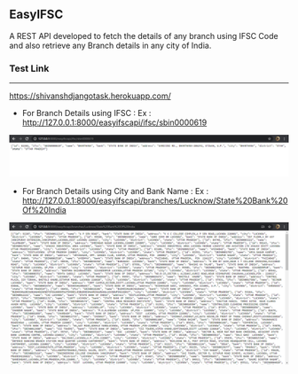 ## EasyIFSC

A REST API developed to fetch the details of any branch using IFSC Code and also retrieve any Branch details in any city of India.

### Test Link 
---
https://shivanshdjangotask.herokuapp.com/

- For Branch Details using IFSC : Ex : http://127.0.0.1:8000/easyifscapi/ifsc/sbin0000619

![API1](https://github.com/Shivansh2407/EasyIFSC/blob/master/API1.PNG)

- For Branch Details using City and Bank Name : Ex : http://127.0.0.1:8000/easyifscapi/branches/Lucknow/State%20Bank%20Of%20India

![API2](https://github.com/Shivansh2407/EasyIFSC/blob/master/API2.PNG)
